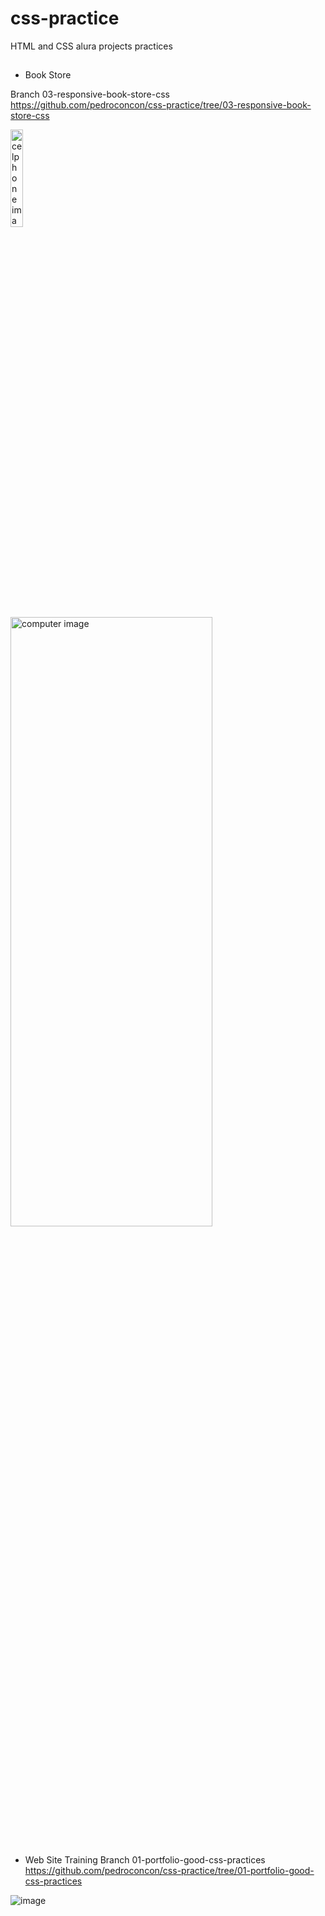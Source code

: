 # css-practice
HTML and CSS alura projects practices

##

- Book Store

Branch 03-responsive-book-store-css
https://github.com/pedroconcon/css-practice/tree/03-responsive-book-store-css



<img src="https://github-production-user-asset-6210df.s3.amazonaws.com/54711435/238095892-1384129d-fb9f-45de-88ac-38432073dd27.png" alt="celphone image"  style="width: 20%; height: 20%;">
<img src="https://github-production-user-asset-6210df.s3.amazonaws.com/54711435/238095868-54dd79d3-e8f0-4f50-a0bb-ca8ff3640635.png" alt="computer image" style="width: 80%; height: 50%;">


##

- Web Site Training 
Branch 01-portfolio-good-css-practices
https://github.com/pedroconcon/css-practice/tree/01-portfolio-good-css-practices

![image](https://github.com/pedroconcon/css-practice/assets/54711435/4384da9a-354f-4706-bc6c-cc07f4e8b8c8)



